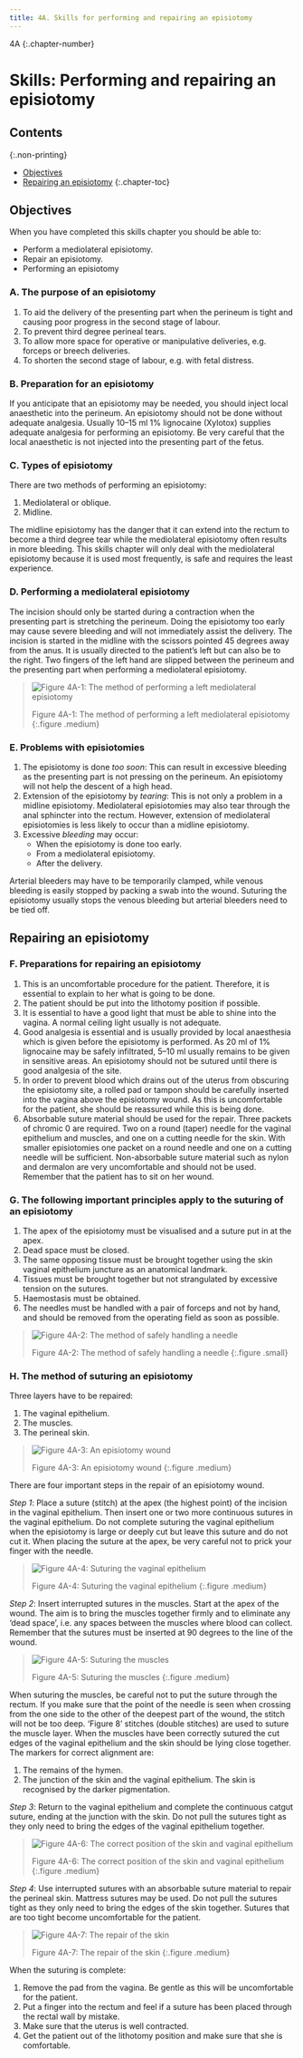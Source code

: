 ```yaml
---
title: 4A. Skills for performing and repairing an episiotomy
---
```


4A
{:.chapter-number}

# Skills: Performing and repairing an episiotomy

## Contents
{:.non-printing}

*   [Objectives](#objectives)
*   [Repairing an episiotomy](#repairing-an-episiotomy)
{:.chapter-toc}

## Objectives

When you have completed this skills chapter you should be able to:

*	Perform a mediolateral episiotomy.
*	Repair an episiotomy.
*	Performing an episiotomy

### A. The purpose of an episiotomy

1.	To aid the delivery of the presenting part when the perineum is tight and causing poor progress in the second stage of labour.
1.	To prevent third degree perineal tears.
1.	To allow more space for operative or manipulative deliveries, e.g. forceps or breech deliveries.
1.	To shorten the second stage of labour, e.g. with fetal distress.

### B. Preparation for an episiotomy

If you anticipate that an episiotomy may be needed, you should inject local anaesthetic into the perineum. An episiotomy should not be done without adequate analgesia. Usually 10–15 ml 1% lignocaine (Xylotox) supplies adequate analgesia for performing an episiotomy. Be very careful that the local anaesthetic is not injected into the presenting part of the fetus.

### C. Types of episiotomy

There are two methods of performing an episiotomy:

1.	Mediolateral or oblique.
1.	Midline.

The midline episiotomy has the danger that it can extend into the rectum to become a third degree tear while the mediolateral episiotomy often results in more bleeding. This skills chapter will only deal with the mediolateral episiotomy because it is used most frequently, is safe and requires the least experience.

### D. Performing a mediolateral episiotomy

The incision should only be started during a contraction when the presenting part is stretching the perineum. Doing the episiotomy too early may cause severe bleeding and will not immediately assist the delivery. The incision is started in the midline with the scissors pointed 45 degrees away from the anus. It is usually directed to the patient’s left but can also be to the right. Two fingers of the left hand are slipped between the perineum and the presenting part when performing a mediolateral episiotomy.

> ![Figure 4A-1: The method of performing a left mediolateral episiotomy](images/4a-1.svg)
> 
> Figure 4A-1: The method of performing a left mediolateral episiotomy
{:.figure .medium}

### E. Problems with episiotomies

1.	The episiotomy is done *too soon*: This can result in excessive bleeding as the presenting part is not pressing on the perineum. An episiotomy will not help the descent of a high head.
1.	Extension of the episiotomy by *tearing*: This is not only a problem in a midline episiotomy. Mediolateral episiotomies may also tear through the anal sphincter into the rectum. However, extension of mediolateral episiotomies is less likely to occur than a midline episiotomy.
1.	Excessive *bleeding* may occur:
	*	When the episiotomy is done too early.
	*	From a mediolateral episiotomy.
	*	After the delivery.

Arterial bleeders may have to be temporarily clamped, while venous bleeding is easily stopped by packing a swab into the wound. Suturing the episiotomy usually stops the venous bleeding but arterial bleeders need to be tied off.

## Repairing an episiotomy

### F. Preparations for repairing an episiotomy

1.	This is an uncomfortable procedure for the patient. Therefore, it is essential to explain to her what is going to be done.
1.	The patient should be put into the lithotomy position if possible.
1.	It is essential to have a good light that must be able to shine into the vagina. A normal ceiling light usually is not adequate.
1.	Good analgesia is essential and is usually provided by local anaesthesia which is given before the episiotomy is performed. As 20 ml of 1% lignocaine may be safely infiltrated, 5–10 ml usually remains to be given in sensitive areas. An episiotomy should not be sutured until there is good analgesia of the site.
1.	In order to prevent blood which drains out of the uterus from obscuring the episiotomy site, a rolled pad or tampon should be carefully inserted into the vagina above the episiotomy wound. As this is uncomfortable for the patient, she should be reassured while this is being done.
1.	Absorbable suture material should be used for the repair. Three packets of chromic 0 are required. Two on a round (taper) needle for the vaginal epithelium and muscles, and one on a cutting needle for the skin. With smaller episiotomies one packet on a round needle and one on a cutting needle will be sufficient. Non-absorbable suture material such as nylon and dermalon are very uncomfortable and should not be used. Remember that the patient has to sit on her wound.

### G. The following important principles apply to the suturing of an episiotomy

1.	The apex of the episiotomy must be visualised and a suture put in at the apex.
1.	Dead space must be closed.
1.	The same opposing tissue must be brought together using the skin vaginal epithelium juncture as an anatomical landmark.
1.	Tissues must be brought together but not strangulated by excessive tension on the sutures.
1.	Haemostasis must be obtained.
1.	The needles must be handled with a pair of forceps and not by hand, and should be removed from the operating field as soon as possible.

> ![Figure 4A-2: The method of safely handling a needle](images/4a-2.svg)
> 
> Figure 4A-2: The method of safely handling a needle
{:.figure .small}

### H. The method of suturing an episiotomy

Three layers have to be repaired:

1.	The vaginal epithelium.
1.	The muscles.
1.	The perineal skin.

> ![Figure 4A-3: An episiotomy wound](images/4a-3.svg)
> 
> Figure 4A-3: An episiotomy wound
{:.figure .medium}

There are four important steps in the repair of an episiotomy wound.

*Step 1*: Place a suture (stitch) at the apex (the highest point) of the incision in the vaginal epithelium. Then insert one or two more continuous sutures in the vaginal epithelium. Do not complete suturing the vaginal epithelium when the episiotomy is large or deeply cut but leave this suture and do not cut it. When placing the suture at the apex, be very careful not to prick your finger with the needle.

> ![Figure 4A-4: Suturing the vaginal epithelium](images/4a-4.svg)
> 
> Figure 4A-4: Suturing the vaginal epithelium
{:.figure .medium}

*Step 2*: Insert interrupted sutures in the muscles. Start at the apex of the wound. The aim is to bring the muscles together firmly and to eliminate any ‘dead space’, i.e. any spaces between the muscles where blood can collect. Remember that the sutures must be inserted at 90 degrees to the line of the wound.

> ![Figure 4A-5: Suturing the muscles](images/4a-5.svg)
> 
> Figure 4A-5: Suturing the muscles
{:.figure .medium}

When suturing the muscles, be careful not to put the suture through the rectum. If you make sure that the point of the needle is seen when crossing from the one side to the other of the deepest part of the wound, the stitch will not be too deep. ‘Figure 8’ stitches (double stitches) are used to suture the muscle layer. When the muscles have been correctly sutured the cut edges of the vaginal epithelium and the skin should be lying close together. The markers for correct alignment are:

1.	The remains of the hymen.
1.	The junction of the skin and the vaginal epithelium. The skin is recognised by the darker pigmentation.

*Step 3*: Return to the vaginal epithelium and complete the continuous catgut suture, ending at the junction with the skin. Do not pull the sutures tight as they only need to bring the edges of the vaginal epithelium together.

> ![Figure 4A-6: The correct position of the skin and vaginal epithelium](images/4a-6.svg)
> 
> Figure 4A-6: The correct position of the skin and vaginal epithelium
{:.figure .medium}

*Step 4*: Use interrupted sutures with an absorbable suture material to repair the perineal skin. Mattress sutures may be used. Do not pull the sutures tight as they only need to bring the edges of the skin together. Sutures that are too tight become uncomfortable for the patient.

> ![Figure 4A-7: The repair of the skin](images/4a-7.svg)
> 
> Figure 4A-7: The repair of the skin
{:.figure .medium}

When the suturing is complete:

1.	Remove the pad from the vagina. Be gentle as this will be uncomfortable for the patient.
1.	Put a finger into the rectum and feel if a suture has been placed through the rectal wall by mistake.
1.	Make sure that the uterus is well contracted.
1.	Get the patient out of the lithotomy position and make sure that she is comfortable.